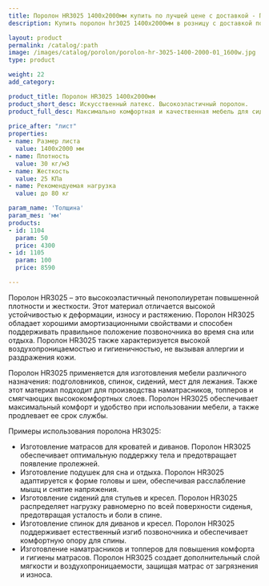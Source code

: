 ```yaml
---
title: Поролон HR3025 1400х2000мм купить по лучшей цене с доставкой - Поролоныч
description: Купить поролон hr3025 1400х2000мм в розницу с доставкой по Москве в интернет-магазине Поролоныча.

layout: product
permalink: /catalog/:path
image: /images/catalog/porolon/porolon-hr-3025-1400-2000-01_1600w.jpg
type: product

weight: 22
add_category: 

product_title: Поролон HR3025 1400х2000мм
product_short_desc: Искусственный латекс. Высокоэластичный поролон.
product_full_desc: Максимально комфортная и качественная мебель для сидения и лежания. Отсутствует эффект проваливания. Используется как самостоятельный элемент сидения в мебели и матрасах.
        
price_after: "лист"
properties:
- name: Размер листа
  value: 1400х2000 мм
- name: Плотность
  value: 30 кг/м3
- name: Жесткость
  value: 25 КПа
- name: Рекомендуемая нагрузка
  value: до 80 кг

param_name: 'Толщина'
param_mes: 'мм'
products:
- id: 1104
  param: 50
  price: 4300
- id: 1105
  param: 100
  price: 8590

---
```

Поролон HR3025 – это высокоэластичный пенополиуретан повышенной плотности и жесткости. Этот материал отличается высокой устойчивостью к деформации, износу и растяжению. Поролон HR3025 обладает хорошими амортизационными свойствами и способен поддерживать правильное положение позвоночника во время сна или отдыха. Поролон HR3025 также характеризуется высокой воздухопроницаемостью и гигиеничностью, не вызывая аллергии и раздражения кожи.

Поролон HR3025 применяется для изготовления мебели различного назначения: подголовников, спинок, сидений, мест для лежания. Также этот материал подходит для производства наматрасников, топперов и смягчающих высококомфортных слоев. Поролон HR3025 обеспечивает максимальный комфорт и удобство при использовании мебели, а также продлевает ее срок службы.

Примеры использования поролона HR3025:

-   Изготовление матрасов для кроватей и диванов. Поролон HR3025 обеспечивает оптимальную поддержку тела и предотвращает появление пролежней.
-   Изготовление подушек для сна и отдыха. Поролон HR3025 адаптируется к форме головы и шеи, обеспечивая расслабление мышц и снятие напряжения.
-   Изготовление сидений для стульев и кресел. Поролон HR3025 распределяет нагрузку равномерно по всей поверхности сиденья, предотвращая усталость и боли в спине.
-   Изготовление спинок для диванов и кресел. Поролон HR3025 поддерживает естественный изгиб позвоночника и обеспечивает комфортную опору для спины.
-   Изготовление наматрасников и топперов для повышения комфорта и гигиены матрасов. Поролон HR3025 создает дополнительный слой мягкости и воздухопроницаемости, защищая матрас от загрязнения и износа.
